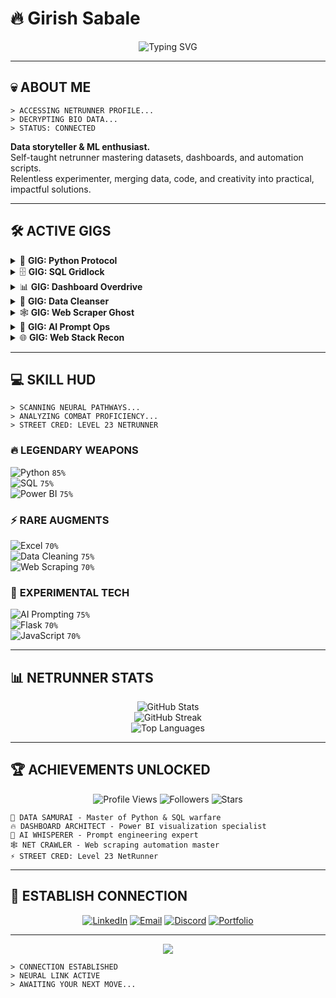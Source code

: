 # 🔥 Girish Sabale

<div align="center">
  <img src="https://readme-typing-svg.demolab.com?font=Orbitron&size=24&duration=3000&pause=1000&color=FF003C&center=true&vCenter=true&multiline=true&width=600&height=100&lines=WELCOME%2C+SAMURAI;fuck+around+until+you+figure+it+out" alt="Typing SVG" />
</div>

---

## 💀 ABOUT ME

```
> ACCESSING NETRUNNER PROFILE...
> DECRYPTING BIO DATA...
> STATUS: CONNECTED
```

**Data storyteller & ML enthusiast.**  
Self-taught netrunner mastering datasets, dashboards, and automation scripts.  
Relentless experimenter, merging data, code, and creativity into practical, impactful solutions.

---

## 🛠 ACTIVE GIGS

<details>
<summary>🐍 <b>GIG: Python Protocol</b></summary>

```
Client: Data Syndicate
Reward: +250 XP | +1 Street Cred (DataOps)
Danger Level: ███░░
Briefing: Deploy Python scripts to clean, slice, and weaponize raw data. 
         Utilize pandas, numpy, matplotlib to turn chaos into precision insights.
Status: 🔄 Always Upgrading
```
</details>

<details>
<summary>🗄️ <b>GIG: SQL Gridlock</b></summary>

```
Client: CyberNet Database
Reward: +200 XP | +1 Street Cred (DataOps)
Danger Level: ███░░
Briefing: Dive into PostgreSQL & SQL queries, wrangling massive datasets. 
         Optimize, join, and query for maximum intel extraction.
Status: 🔄 Always Upgrading
```
</details>

<details>
<summary>📊 <b>GIG: Dashboard Overdrive</b></summary>

```
Client: Viz Syndicate
Reward: +250 XP | +1 Street Cred (BI)
Danger Level: ███░░
Briefing: Power BI & Tableau dashboards — color combos, layouts, interactive visuals. 
         Translate numbers into actionable intel.
Status: 🔄 Always Upgrading
```
</details>

<details>
<summary>🧹 <b>GIG: Data Cleanser</b></summary>

```
Client: Python Underground
Reward: +200 XP | +1 Street Cred
Danger Level: ███░░
Briefing: Data cleaning in Python using pandas & numpy. 
         Scrub, standardize, and structure data for maximum clarity.
Status: 🔄 Always Upgrading
```
</details>

<details>
<summary>🕸️ <b>GIG: Web Scraper Ghost</b></summary>

```
Client: NetCrawler Corp
Reward: +180 XP | +0.5 Street Cred
Danger Level: ██░░░
Briefing: Scrape the net with BeautifulSoup. Extract intel from websites and APIs, 
         automate data gathering, and feed the dashboards.
Status: 🔄 Always Upgrading
```
</details>

<details>
<summary>🧠 <b>GIG: AI Prompt Ops</b></summary>

```
Client: GenAI Labs
Reward: +200 XP | +1 Street Cred
Danger Level: ███░░
Briefing: Experiment with Generative AI, prompt engineering, and small automation tasks. 
         Turn creative sparks into functional outputs.
Status: 🔄 Always Upgrading
```
</details>

<details>
<summary>🌐 <b>GIG: Web Stack Recon</b></summary>

```
Client: Frontline Ops
Reward: +150 XP | +0.5 Street Cred
Danger Level: ██░░░
Briefing: HTML, CSS, JS & Flask — small web projects and interactive apps. 
         Build interfaces for data visualization and AI experiments.
Status: 🔄 Always Upgrading
```
</details>

---

## 💻 SKILL HUD

```
> SCANNING NEURAL PATHWAYS...
> ANALYZING COMBAT PROFICIENCY...
> STREET CRED: LEVEL 23 NETRUNNER
```

### 🔥 **LEGENDARY WEAPONS**
![Python](https://img.shields.io/badge/Python-▓▓▓▓▓▓▓▓░░-FF003C?style=for-the-badge&logo=python&logoColor=white) `85%`  
![SQL](https://img.shields.io/badge/SQL-▓▓▓▓▓▓▓░░░-00FFF7?style=for-the-badge&logo=postgresql&logoColor=white) `75%`  
![Power BI](https://img.shields.io/badge/Power_BI-▓▓▓▓▓▓▓░░░-FFD700?style=for-the-badge&logo=powerbi&logoColor=white) `75%`  

### ⚡ **RARE AUGMENTS**
![Excel](https://img.shields.io/badge/Excel-▓▓▓▓▓▓░░░░-217346?style=for-the-badge&logo=microsoftexcel&logoColor=white) `70%`  
![Data Cleaning](https://img.shields.io/badge/Data_Cleaning-▓▓▓▓▓▓▓░░░-9F2B68?style=for-the-badge) `75%`  
![Web Scraping](https://img.shields.io/badge/Web_Scraping-▓▓▓▓▓▓░░░░-E4405F?style=for-the-badge) `70%`  

### 🧪 **EXPERIMENTAL TECH**
![AI Prompting](https://img.shields.io/badge/AI_Prompting-▓▓▓▓▓▓▓░░░-8A2BE2?style=for-the-badge) `75%`  
![Flask](https://img.shields.io/badge/Flask-▓▓▓▓▓▓░░░░-000000?style=for-the-badge&logo=flask&logoColor=white) `70%`  
![JavaScript](https://img.shields.io/badge/JavaScript-▓▓▓▓▓▓░░░░-F7DF1E?style=for-the-badge&logo=javascript&logoColor=black) `70%`  

---

## 📊 NETRUNNER STATS

<div align="center">
  <img src="https://github-readme-stats.vercel.app/api?username=girishsabale&show_icons=true&theme=radical&hide_border=true&bg_color=0d1117&title_color=ff003c&icon_color=00fff7&text_color=ffffff" alt="GitHub Stats" />
</div>

<div align="center">
  <img src="https://github-readme-streak-stats.herokuapp.com/?user=girishsabale&theme=radical&hide_border=true&background=0d1117&stroke=ff003c&ring=ff003c&fire=00fff7&currStreakNum=ffffff&sideNums=ffffff&currStreakLabel=ff003c&sideLabels=00fff7&dates=ffffff" alt="GitHub Streak" />
</div>

<div align="center">
  <img src="https://github-readme-stats.vercel.app/api/top-langs/?username=girishsabale&layout=compact&theme=radical&hide_border=true&bg_color=0d1117&title_color=ff003c&text_color=ffffff" alt="Top Languages" />
</div>

---

## 🏆 ACHIEVEMENTS UNLOCKED

<div align="center">

![Profile Views](https://komarev.com/ghpvc/?username=girishsabale&style=for-the-badge&color=ff003c)
![Followers](https://img.shields.io/github/followers/girishsabale?style=for-the-badge&color=00fff7&labelColor=0d1117)
![Stars](https://img.shields.io/github/stars/girishsabale?style=for-the-badge&color=ffd700&labelColor=0d1117)

</div>

```
🎯 DATA SAMURAI - Master of Python & SQL warfare
🔥 DASHBOARD ARCHITECT - Power BI visualization specialist  
🧠 AI WHISPERER - Prompt engineering expert
🕸️ NET CRAWLER - Web scraping automation master
⚡ STREET CRED: Level 23 NetRunner
```

---

## 📡 ESTABLISH CONNECTION

<div align="center">

[![LinkedIn](https://img.shields.io/badge/LinkedIn-CONNECT-0077B5?style=for-the-badge&logo=linkedin&logoColor=white)](https://linkedin.com/in/yourprofile)
[![Email](https://img.shields.io/badge/Email-SEND_MESSAGE-D14836?style=for-the-badge&logo=gmail&logoColor=white)](mailto:your.email@example.com)
[![Discord](https://img.shields.io/badge/Discord-JOIN_CREW-5865F2?style=for-the-badge&logo=discord&logoColor=white)](https://discord.gg/yourserver)
[![Portfolio](https://img.shields.io/badge/Portfolio-VIEW_WORK-FF003C?style=for-the-badge&logo=githubpages&logoColor=white)](https://yourportfolio.com)

</div>

---

<div align="center">
  <img src="https://capsule-render.vercel.app/api?type=waving&color=gradient&customColorList=6,11,20&height=150&section=footer&text=STAY%20WIRED%2C%20SAMURAI&fontSize=30&fontColor=ffffff&animation=twinkling&fontAlignY=75" />
</div>

```
> CONNECTION ESTABLISHED
> NEURAL LINK ACTIVE
> AWAITING YOUR NEXT MOVE...
```
